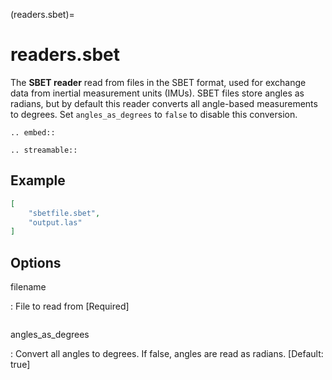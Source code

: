 (readers.sbet)=

# readers.sbet

The **SBET reader** read from files in the SBET format, used for exchange data from inertial measurement units (IMUs).
SBET files store angles as radians, but by default this reader converts all angle-based measurements to degrees.
Set `angles_as_degrees` to `false` to disable this conversion.

```{eval-rst}
.. embed::
```

```{eval-rst}
.. streamable::
```

## Example

```json
[
    "sbetfile.sbet",
    "output.las"
]
```

## Options

filename

: File to read from \[Required\]

```{include} reader_opts.md
```

angles_as_degrees

: Convert all angles to degrees. If false, angles are read as radians. \[Default: true\]
